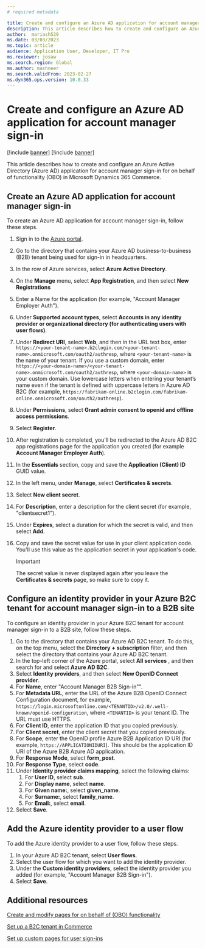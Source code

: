 ```yaml
---
# required metadata

title: Create and configure an Azure AD application for account manager sign-in
description: This article describes how to create and configure an Azure Active Directory application for account manager sign-in for on behalf of (OBO) functionality in Microsoft Dynamics 365 Commerce.
author:  mariash529
ms.date: 03/03/2023
ms.topic: article
audience: Application User, Developer, IT Pro
ms.reviewer: josaw
ms.search.region: Global
ms.author: mashneer
ms.search.validFrom: 2023-02-27
ms.dyn365.ops.version: 10.0.33
---
```


# Create and configure an Azure AD application for account manager sign-in

[!include [banner](includes/banner.md)]
[!include [banner](includes/preview-banner.md)]

This article describes how to create and configure an Azure Active Directory (Azure AD) application for account manager sign-in for on behalf of functionality (OBO) in Microsoft Dynamics 365 Commerce.

## Create an Azure AD application for account manager sign-in  

To create an Azure AD application for account manager sign-in, follow these steps.

1. Sign in to the [Azure portal](https://portal.azure.com/).
1. Go to the directory that contains your Azure AD business-to-business (B2B) tenant being used for sign-in in headquarters.
1. In the row of Azure services, select **Azure Active Directory**.
1. On the **Manage** menu, select **App Registration**, and then select **New Registrations**
1. Enter a Name for the application (for example, "Account Manager Employer Auth").
1. Under **Supported account types**, select **Accounts in any identity provider or organizational directory (for authenticating users with user flows)**.
1. Under **Redirect URI**, select **Web**, and then in the URL text box, enter `https://<your-tenant-name>.b2clogin.com/<your-tenant-name>.onmicrosoft.com/oauth2/authresp`, where `<your-tenant-name>` is the name of your tenant. If you use a custom domain, enter `https://<your-domain-name>/<your-tenant-name>.onmicrosoft.com/oauth2/authresp`, where `<your-domain-name>` is your custom domain. Use lowercase letters when entering your tenant’s name even if the tenant is defined with uppercase letters in Azure AD B2C (for example, `https://fabrikam-online.b2clogin.com/fabrikam-online.onmicrosoft.com/oauth2/authresp`).
1. Under **Permissions**, select **Grant admin consent to openid and offline access permissions**.
1. Select **Register**.
1. After registration is completed, you'll be redirected to the Azure AD B2C app registrations page for the application you created (for example **Account Manager Employer Auth**).
1. In the **Essentials** section, copy and save the **Application (Client) ID** GUID value. 
1. In the left menu, under **Manage**, select **Certificates & secrets**.
1. Select **New client secret**.
1. For **Description**, enter a description for the client secret (for example, "clientsecret1").
1. Under **Expires**, select a duration for which the secret is valid, and then select **Add**.
1. Copy and save the secret value for use in your client application code. You'll use this value as the application secret in your application's code.

    > [!IMPORTANT]
    > The secret value is never displayed again after you leave the **Certificates & secrets**  page, so make sure to copy it.

## Configure an identity provider in your Azure B2C tenant for account manager sign-in to a B2B site

To configure an identity provider in your Azure B2C tenant for account manager sign-in to a B2B site, follow these steps.

1. Go to the directory that contains your Azure AD B2C tenant. To do this, on the top menu, select the **Directory + subscription** filter, and then select the directory that contains your Azure AD B2C tenant.
1. In the top-left corner of the Azure portal, select **All services** , and then search for and select **Azure AD B2C**.
1. Select **Identity providers**, and then select **New OpenID Connect provider**.
1. For **Name**, enter "Account Manager B2B Sign-in"".
1. For **Metadata URL**, enter the URL of the Azure B2B OpenID Connect Configuration document, for example, `https://login.microsoftonline.com/<TENANTID>/v2.0/.well-known/openid-configuration`, where `<TENANTID>` is your tenant ID. The URL must use HTTPS. 
1. For **Client ID**, enter the application ID that you copied previously.
1. For **Client secret**, enter the client secret that you copied previously.
1. For **Scope**, enter the OpenID profile Azure B2B Application ID URI (for example, `https://APPLICATIONIDURI`). This should be the application ID URI of the Azure B2B Azure AD application.
1. For **Response Mode**, select **form_post**.
1. For **Response Type**, select **code**.
1. Under **Identity provider claims mapping**, select the following claims:
    1. For **User ID**, select **sub**.
    1. For **Display name**, select **name**.
    1. For **Given name:**, select **given_name**.
    1. For **Surname:**, select **family_name**.
    1. For **Email:**, select **email**.
1. Select **Save**.

## Add the Azure identity provider to a user flow

To add the Azure identity provider to a user flow, follow these steps.

1. In your Azure AD B2C tenant, select **User flows**.
1. Select the user flow for which you want to add the identity provider.
1. Under the **Custom identity providers**, select the identity provider you added (for example, "Account Manager B2B Sign-in").
1. Select **Save**.

## Additional resources

[Create and modify pages for on behalf of (OBO) functionality](obo-add-pages-site-builder.md)

[Set up a B2C tenant in Commerce](set-up-b2c-tenant.md)

[Set up custom pages for user sign-ins](custom-pages-user-logins.md)

